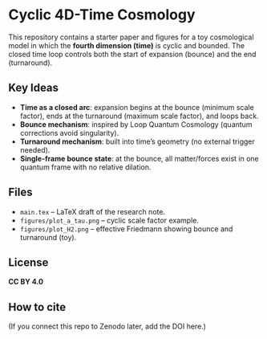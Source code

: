 
# Cyclic 4D-Time Cosmology

This repository contains a starter paper and figures for a toy cosmological model
in which the **fourth dimension (time)** is cyclic and bounded. The closed time loop
controls both the start of expansion (bounce) and the end (turnaround).

## Key Ideas
- **Time as a closed arc**: expansion begins at the bounce (minimum scale factor), ends at the turnaround (maximum scale factor), and loops back.
- **Bounce mechanism**: inspired by Loop Quantum Cosmology (quantum corrections avoid singularity).
- **Turnaround mechanism**: built into time’s geometry (no external trigger needed).
- **Single-frame bounce state**: at the bounce, all matter/forces exist in one quantum frame with no relative dilation.

## Files
- `main.tex` – LaTeX draft of the research note.
- `figures/plot_a_tau.png` – cyclic scale factor example.
- `figures/plot_H2.png` – effective Friedmann showing bounce and turnaround (toy).

## License
**CC BY 4.0**

## How to cite
(If you connect this repo to Zenodo later, add the DOI here.)

